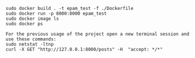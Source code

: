     sudo docker build . -t epam_test -f ./Dockerfile
    sudo docker run -p 8000:8000 epam_test
    sudo docker image ls
    sudo docker ps
    
    For the previous usage of the project open a new terminal session and use these commands:
    sudo netstat -ltnp
    curl -X GET "http://127.0.0.1:8000/posts" -H  "accept: */*"
